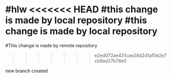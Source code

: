 #hlw
<<<<<<< HEAD
#this change is made by local repository
#this change is made by local repository
=======
#This change is made by remote repository

> > > > > > > e2ed072ae431cae28d2d1af0e2e7cb9ad27b78e0

new branch created
